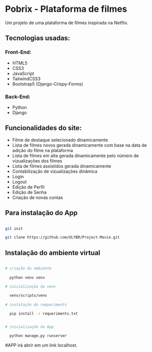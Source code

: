 # Pobrix - Plataforma de filmes 
Um projeto de uma plataforma de filmes inspirada na Netflix.
## Tecnologias usadas:
### Front-End:
- HTML5
- CSS3
- JavaScript
- TailwindCSS3
- Bootstrap5 (Django-Crispy-Forms)
### Back-End:
- Python
- Django
## Funcionalidades do site:

- Filme de destaque selecionado dinamicamente
- Lista de filmes novos gerada dinamicamente com base na data de adição do filme na plataforma
- Lista de filmes em alta gerada dinamicamente pelo número de vizualizações dos filmes
- Lista de filmes assistidos gerada dinamicamente
- Contabilização de vizualizações dinâmica
- Login
- Logout
- Edição de Perfil
- Edição de Senha
- Criação de novas contas

## Para instalação do App
```bash 

git init 

git clone https://github.com/ULYBR/Project-Movie.git

```

## Instalação do ambiente virtual

```bash

# criação do ambiente
  
  python venv venv

# inicialização do venv
  
  venv/scripts/venv
  
# instalação do requeriments

  pip install -r requeriments.txt


# inicialização do App

  python manage.py runserver

```

#APP irá abrir em um link localhost.






